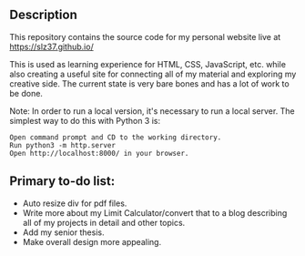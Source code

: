 ## Description
This repository contains the source code for my personal website live at https://slz37.github.io/

This is used as learning experience for HTML, CSS, JavaScript, etc. while also creating a useful site for connecting all of my material and exploring my creative side. The current state is very bare bones and has a lot of work to be done.

Note: In order to run a local version, it's necessary to run a local server. The simplest way to do this with Python 3 is:
```
Open command prompt and CD to the working directory.
Run python3 -m http.server
Open http://localhost:8000/ in your browser.
```

## Primary to-do list:

* Auto resize div for pdf files.
* Write more about my Limit Calculator/convert that to a blog describing all of my projects in detail and other topics.
* Add my senior thesis.
* Make overall design more appealing.
